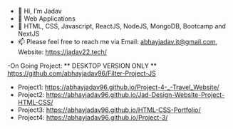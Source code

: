 - 👋 Hi, I’m Jadav
- 👀 Web Applications 
- 🌱 HTML, CSS, Javascript, ReactJS, NodeJS, MongoDB, Bootcamp and NextJS
- 📫 Please feel free to reach me via  Email: abhayjadav.it@gmail.com, Website: https://jadav22.tech/

-On Going Project: **   DESKTOP VERSION ONLY ** https://github.com/abhayjadav96/Filter-Project-JS

- Project1: https://abhayjadav96.github.io/Project-4-_-Travel_Website/
- Project2: https://abhayjadav96.github.io/Jad-Design-Website-Project-HTML-CSS/
- Project3: https://abhayjadav96.github.io/HTML-CSS-Portfolio/
- Project4: https://abhayjadav96.github.io/Project-3/

<!---
abhayjadav96/abhayjadav96 is a ✨ special ✨ repository because its `README.md` (this file) appears on your GitHub profile.
You can click the Preview link to take a look at your changes.
--->
